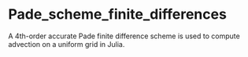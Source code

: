 # Pade_scheme_finite_differences
A 4th-order accurate Pade finite difference scheme is used to compute advection on a uniform grid in Julia. 
